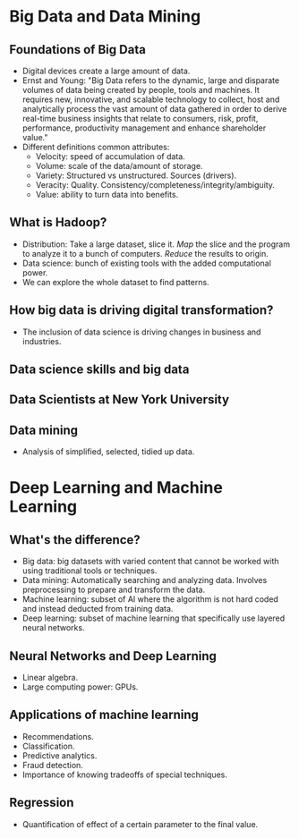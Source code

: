 # Big Data and Data Mining

## Foundations of Big Data
- Digital devices create a large amount of data.
- Ernst and Young: "Big Data refers to the dynamic, large and disparate volumes of data being created by people, tools and machines. It requires new, innovative, and scalable technology to collect, host and analytically process the vast amount of data gathered in order to derive real-time business insights that relate to consumers, risk, profit, performance, productivity management and enhance shareholder value."
- Different definitions common attributes:
    - Velocity: speed of accumulation of data.
    - Volume: scale of the data/amount of storage.
    - Variety: Structured vs unstructured. Sources (drivers).
    - Veracity: Quality. Consistency/completeness/integrity/ambiguity.
    - Value: ability to turn data into benefits.

## What is Hadoop?
- Distribution: Take a large dataset, slice it. *Map* the slice and the program to analyze it to a bunch of computers. *Reduce* the results to origin.
- Data science: bunch of existing tools with the added computational power.
- We can explore the whole dataset to find patterns.

## How big data is driving digital transformation?
- The inclusion of data science is driving changes in business and industries.

## Data science skills and big data

## Data Scientists at New York University

## Data mining
- Analysis of simplified, selected, tidied up data.

# Deep Learning and Machine Learning

## What's the difference?
- Big data: big datasets with varied content that cannot be worked with using traditional tools or techniques.
- Data mining: Automatically searching and analyzing data. Involves preprocessing to prepare and transform the data.
- Machine learning: subset of AI where the algorithm is not hard coded and instead deducted from training data.
- Deep learning: subset of machine learning that specifically use layered neural networks.

## Neural Networks and Deep Learning
- Linear algebra.
- Large computing power: GPUs.

## Applications of machine learning
- Recommendations.
- Classification.
- Predictive analytics.
- Fraud detection.
- Importance of knowing tradeoffs of special techniques.

## Regression
- Quantification of effect of a certain parameter to the final value.


